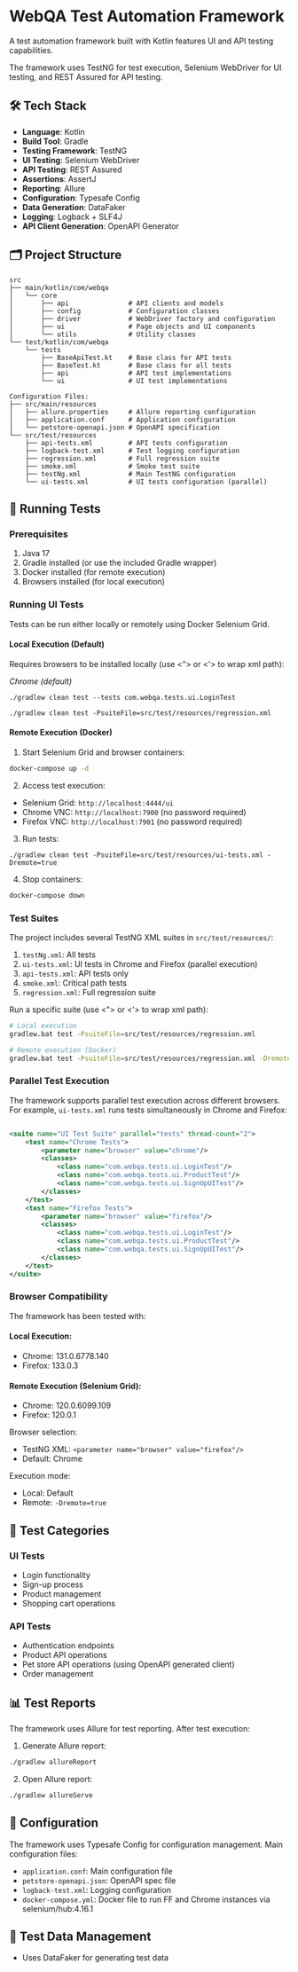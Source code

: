 # WebQA Test Automation Framework

A test automation framework built with Kotlin features UI and API testing capabilities.

The framework uses TestNG for test execution, Selenium WebDriver for UI testing, and REST Assured for API testing.

## 🛠 Tech Stack

- **Language**: Kotlin
- **Build Tool**: Gradle
- **Testing Framework**: TestNG
- **UI Testing**: Selenium WebDriver
- **API Testing**: REST Assured
- **Assertions**: AssertJ
- **Reporting**: Allure
- **Configuration**: Typesafe Config
- **Data Generation**: DataFaker
- **Logging**: Logback + SLF4J
- **API Client Generation**: OpenAPI Generator

## 🗂 Project Structure

```
src
├── main/kotlin/com/webqa
│   └── core
│       ├── api               # API clients and models
│       ├── config            # Configuration classes
│       ├── driver            # WebDriver factory and configuration
│       ├── ui                # Page objects and UI components
│       └── utils             # Utility classes
└── test/kotlin/com/webqa
    └── tests
        ├── BaseApiTest.kt    # Base class for API tests
        ├── BaseTest.kt       # Base class for all tests
        ├── api               # API test implementations
        └── ui                # UI test implementations

Configuration Files:
├── src/main/resources
│   ├── allure.properties     # Allure reporting configuration
│   ├── application.conf      # Application configuration
│   └── petstore-openapi.json # OpenAPI specification
└── src/test/resources
    ├── api-tests.xml         # API tests configuration
    ├── logback-test.xml      # Test logging configuration
    ├── regression.xml        # Full regression suite
    ├── smoke.xml             # Smoke test suite
    ├── testNg.xml            # Main TestNG configuration
    └── ui-tests.xml          # UI tests configuration (parallel)
```

## 🚀 Running Tests

### Prerequisites

1. Java 17
2. Gradle installed (or use the included Gradle wrapper)
3. Docker installed (for remote execution)
4. Browsers installed (for local execution)

### Running UI Tests

Tests can be run either locally or remotely using Docker Selenium Grid.

#### Local Execution (Default)

Requires browsers to be installed locally  (use <"> or <'> to wrap xml path):

_Chrome (default)_

`./gradlew clean test --tests com.webqa.tests.ui.LoginTest`

`./gradlew clean test -PsuiteFile=src/test/resources/regression.xml`

#### Remote Execution (Docker)

1. Start Selenium Grid and browser containers:

```bash
docker-compose up -d
```

2. Access test execution:

- Selenium Grid: `http://localhost:4444/ui`
- Chrome VNC: `http://localhost:7900` (no password required)
- Firefox VNC: `http://localhost:7901` (no password required)

3. Run tests:

`./gradlew clean test -PsuiteFile=src/test/resources/ui-tests.xml -Dremote=true`

4. Stop containers:

```bash
docker-compose down
```

### Test Suites

The project includes several TestNG XML suites in `src/test/resources/`:

1. `testNg.xml`: All tests
2. `ui-tests.xml`: UI tests in Chrome and Firefox (parallel execution)
3. `api-tests.xml`: API tests only
4. `smoke.xml`: Critical path tests
5. `regression.xml`: Full regression suite

Run a specific suite (use <"> or <'> to wrap xml path):

```bash
# Local execution
gradlew.bat test -PsuiteFile=src/test/resources/regression.xml

# Remote execution (Docker)
gradlew.bat test -PsuiteFile=src/test/resources/regression.xml -Dremote=true
```

### Parallel Test Execution

The framework supports parallel test execution across different browsers. For example, `ui-tests.xml` runs tests simultaneously in Chrome and Firefox:

```xml

<suite name="UI Test Suite" parallel="tests" thread-count="2">
    <test name="Chrome Tests">
        <parameter name="browser" value="chrome"/>
        <classes>
            <class name="com.webqa.tests.ui.LoginTest"/>
            <class name="com.webqa.tests.ui.ProductTest"/>
            <class name="com.webqa.tests.ui.SignUpUITest"/>
        </classes>
    </test>
    <test name="Firefox Tests">
        <parameter name="browser" value="firefox"/>
        <classes>
            <class name="com.webqa.tests.ui.LoginTest"/>
            <class name="com.webqa.tests.ui.ProductTest"/>
            <class name="com.webqa.tests.ui.SignUpUITest"/>
        </classes>
    </test>
</suite>
```

### Browser Compatibility

The framework has been tested with:

#### Local Execution:

- Chrome: 131.0.6778.140
- Firefox: 133.0.3

#### Remote Execution (Selenium Grid):

- Chrome: 120.0.6099.109
- Firefox: 120.0.1

Browser selection:

- TestNG XML: `<parameter name="browser" value="firefox"/>`
- Default: Chrome

Execution mode:

- Local: Default
- Remote: `-Dremote=true`

## 📝 Test Categories

### UI Tests

- Login functionality
- Sign-up process
- Product management
- Shopping cart operations

### API Tests

- Authentication endpoints
- Product API operations
- Pet store API operations (using OpenAPI generated client)
- Order management

## 📊 Test Reports

The framework uses Allure for test reporting. After test execution:

1. Generate Allure report:

```bash
./gradlew allureReport
```

2. Open Allure report:

```bash
./gradlew allureServe
```

## 🔧 Configuration

The framework uses Typesafe Config for configuration management. Main configuration files:

- `application.conf`: Main configuration file
- `petstore-openapi.json`: OpenAPI spec file
- `logback-test.xml`: Logging configuration
- `docker-compose.yml`: Docker file to run FF and Chrome instances via selenium/hub:4.16.1

## 🧪 Test Data Management

- Uses DataFaker for generating test data
